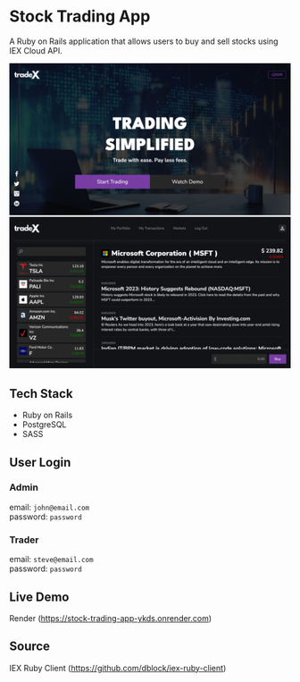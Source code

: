 # Stock Trading App

A Ruby on Rails application that allows users to buy and sell stocks using IEX Cloud API.

![home](./app/assets/images/home.png)
![market](./app/assets/images/market.png)

## Tech Stack

- Ruby on Rails
- PostgreSQL
- SASS

## User Login

### Admin

email: `john@email.com` <br>
password: `password`

### Trader

email: `steve@email.com` <br>
password: `password`

## Live Demo

Render (https://stock-trading-app-ykds.onrender.com)

## Source

IEX Ruby Client (https://github.com/dblock/iex-ruby-client)
